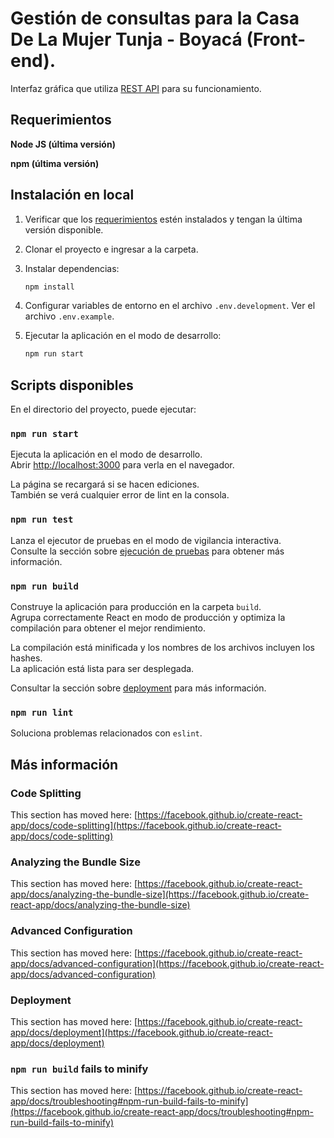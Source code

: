# Gestión de consultas para la Casa De La Mujer Tunja - Boyacá (Front-end).

Interfaz gráfica que utiliza [REST API](https://github.com/luisgomez29/gestion-consultas-api) para su funcionamiento.

## Requerimientos

**Node JS (última versión)**

**npm (última versión)**

## Instalación en local

1. Verificar que los [requerimientos](#requerimientos) estén instalados y tengan la última versión disponible.

2. Clonar el proyecto e ingresar a la carpeta.

3. Instalar dependencias:

    ```bash
    npm install
    ```
4. Configurar variables de entorno en el archivo `.env.development`. Ver el archivo `.env.example`.

5. Ejecutar la aplicación en el modo de desarrollo:
    ```bash
   npm run start
    ```

## Scripts disponibles

En el directorio del proyecto, puede ejecutar:

### `npm run start`

Ejecuta la aplicación en el modo de desarrollo.\
Abrir [http://localhost:3000](http://localhost:3000) para verla en el navegador.

La página se recargará si se hacen ediciones.\
También se verá cualquier error de lint en la consola.

### `npm run test`

Lanza el ejecutor de pruebas en el modo de vigilancia interactiva.\
Consulte la sección sobre [ejecución de pruebas](https://facebook.github.io/create-react-app/docs/running-tests) para
obtener más información.

### `npm run build`

Construye la aplicación para producción en la carpeta `build`.\
Agrupa correctamente React en modo de producción y optimiza la compilación para obtener el mejor rendimiento.

La compilación está minificada y los nombres de los archivos incluyen los hashes.\
La aplicación está lista para ser desplegada.

Consultar la sección sobre [deployment](https://facebook.github.io/create-react-app/docs/deployment) para más
información.

### `npm run lint`

Soluciona problemas relacionados con `eslint`.

## Más información

### Code Splitting

This section has moved
here: [https://facebook.github.io/create-react-app/docs/code-splitting](https://facebook.github.io/create-react-app/docs/code-splitting)

### Analyzing the Bundle Size

This section has moved
here: [https://facebook.github.io/create-react-app/docs/analyzing-the-bundle-size](https://facebook.github.io/create-react-app/docs/analyzing-the-bundle-size)

### Advanced Configuration

This section has moved
here: [https://facebook.github.io/create-react-app/docs/advanced-configuration](https://facebook.github.io/create-react-app/docs/advanced-configuration)

### Deployment

This section has moved
here: [https://facebook.github.io/create-react-app/docs/deployment](https://facebook.github.io/create-react-app/docs/deployment)

### `npm run build` fails to minify

This section has moved
here: [https://facebook.github.io/create-react-app/docs/troubleshooting#npm-run-build-fails-to-minify](https://facebook.github.io/create-react-app/docs/troubleshooting#npm-run-build-fails-to-minify)
